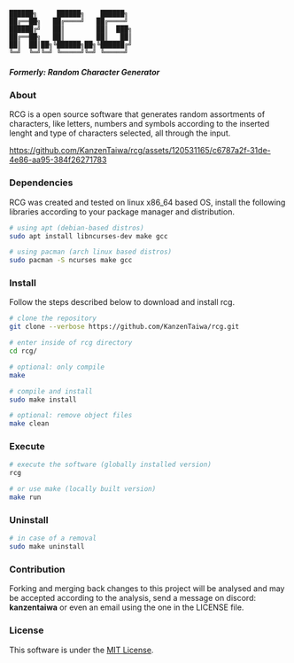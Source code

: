 ```
██████╗     ██████╗    ██████╗
██╔══██╗   ██╔════╝   ██╔════╝
██████╔╝   ██║        ██║  ███╗
██╔══██╗   ██║        ██║   ██║
██║  ██║██╗╚██████╗██╗╚██████╔╝
╚═╝  ╚═╝╚═╝ ╚═════╝╚═╝ ╚═════╝
```

##### Formerly: _Random Character Generator_

### About
RCG is a open source software that generates random assortments of characters, like letters, numbers and symbols according to the
inserted lenght and type of characters selected, all through the input.

https://github.com/KanzenTaiwa/rcg/assets/120531165/c6787a2f-31de-4e86-aa95-384f26271783

### Dependencies
RCG was created and tested on linux x86_64 based OS, install the following libraries according to your package manager and distribution.
```sh
# using apt (debian-based distros)
sudo apt install libncurses-dev make gcc
```

```sh
# using pacman (arch linux based distros)
sudo pacman -S ncurses make gcc
```

### Install
Follow the steps described below to download and install rcg.
```sh
# clone the repository
git clone --verbose https://github.com/KanzenTaiwa/rcg.git

# enter inside of rcg directory
cd rcg/

# optional: only compile
make

# compile and install
sudo make install

# optional: remove object files
make clean
```

### Execute
```sh
# execute the software (globally installed version)
rcg

# or use make (locally built version)
make run
```

### Uninstall
```sh
# in case of a removal
sudo make uninstall
```

### Contribution
Forking and merging back changes to this project will be analysed and may be accepted according to the analysis, send a message
on discord: **kanzentaiwa** or even an email using the one in the LICENSE file.

### License
This software is under the [MIT License](./LICENSE).
